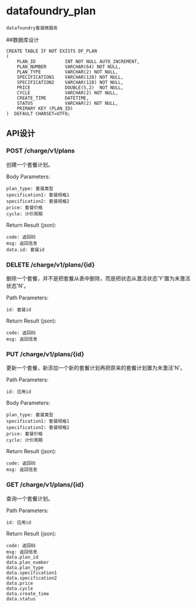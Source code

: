 # datafoundry_plan

```
datafoundry套餐微服务
```

##数据库设计

```
CREATE TABLE IF NOT EXISTS DF_PLAN
(
    PLAN_ID           INT NOT NULL AUTO_INCREMENT,
    PLAN_NUMBER       VARCHAR(64) NOT NULL,
    PLAN_TYPE         VARCHAR(2) NOT NULL,
    SPECIFICATION1    VARCHAR(128) NOT NULL,
    SPECIFICATION2    VARCHAR(128) NOT NULL,
    PRICE             DOUBLE(5,2)  NOT NULL,
    CYCLE             VARCHAR(2) NOT NULL,
    CREATE_TIME       DATETIME,
    STATUS            VARCHAR(2) NOT NULL,
    PRIMARY KEY (PLAN_ID)
)  DEFAULT CHARSET=UTF8;
```

## API设计  

### POST /charge/v1/plans

创建一个套餐计划。

Body Parameters:
```
plan_type: 套餐类型
specification1: 套餐规格1
specification2: 套餐规格2
price: 套餐价格
cycle: 计价周期
```

Return Result (json):
```
code: 返回码
msg: 返回信息
data.id: 套餐id
```

### DELETE /charge/v1/plans/{id}

删除一个套餐，并不是把套餐从表中删除，而是把状态从激活状态'Y'置为未激活状态'N'。

Path Parameters:
```
id: 套餐id
```

Return Result (json):

```
code: 返回码
msg: 返回信息
```

### PUT /charge/v1/plans/{id}

更新一个套餐，新添加一个新的套餐计划再把原来的套餐计划置为未激活'N'。

Path Parameters:
```
id: 应用id
```

Body Parameters:
```
plan_type: 套餐类型
specification1: 套餐规格1
specification2: 套餐规格2
price: 套餐价格
cycle: 计价周期
```

Return Result (json):
```
code: 返回码
msg: 返回信息
```

### GET /charge/v1/plans/{id}

查询一个套餐计划。

Path Parameters:
```
id: 应用id
```

Return Result (json):
```
code: 返回码
msg: 返回信息
data.plan_id
data.plan_number
data.plan_type
data.specification1
data.specification2
data.price
data.cycle
data.create_time
data.status
```
